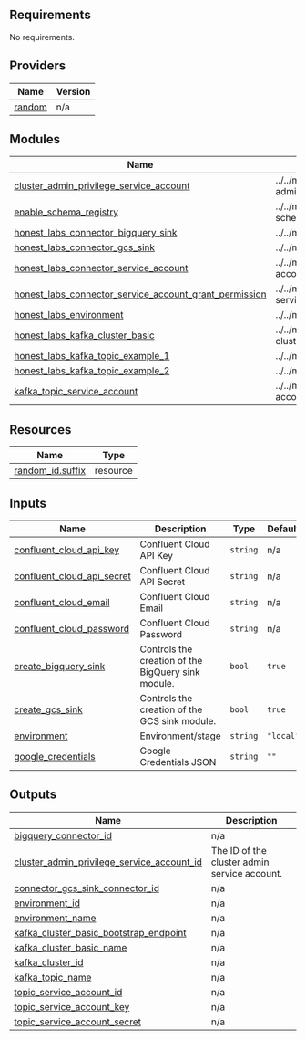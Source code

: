 <!-- BEGIN_TF_DOCS -->
## Requirements

No requirements.

## Providers

| Name | Version |
|------|---------|
| <a name="provider_random"></a> [random](#provider\_random) | n/a |

## Modules

| Name | Source | Version |
|------|--------|---------|
| <a name="module_cluster_admin_privilege_service_account"></a> [cluster\_admin\_privilege\_service\_account](#module\_cluster\_admin\_privilege\_service\_account) | ../../modules/cluster-admin | n/a |
| <a name="module_enable_schema_registry"></a> [enable\_schema\_registry](#module\_enable\_schema\_registry) | ../../modules/enable-schema-registry | n/a |
| <a name="module_honest_labs_connector_bigquery_sink"></a> [honest\_labs\_connector\_bigquery\_sink](#module\_honest\_labs\_connector\_bigquery\_sink) | ../../modules/connector | n/a |
| <a name="module_honest_labs_connector_gcs_sink"></a> [honest\_labs\_connector\_gcs\_sink](#module\_honest\_labs\_connector\_gcs\_sink) | ../../modules/connector | n/a |
| <a name="module_honest_labs_connector_service_account"></a> [honest\_labs\_connector\_service\_account](#module\_honest\_labs\_connector\_service\_account) | ../../modules/service-account | n/a |
| <a name="module_honest_labs_connector_service_account_grant_permission"></a> [honest\_labs\_connector\_service\_account\_grant\_permission](#module\_honest\_labs\_connector\_service\_account\_grant\_permission) | ../../modules/connector-service-account | n/a |
| <a name="module_honest_labs_environment"></a> [honest\_labs\_environment](#module\_honest\_labs\_environment) | ../../modules/environment | n/a |
| <a name="module_honest_labs_kafka_cluster_basic"></a> [honest\_labs\_kafka\_cluster\_basic](#module\_honest\_labs\_kafka\_cluster\_basic) | ../../modules/kafka-cluster | n/a |
| <a name="module_honest_labs_kafka_topic_example_1"></a> [honest\_labs\_kafka\_topic\_example\_1](#module\_honest\_labs\_kafka\_topic\_example\_1) | ../../modules/kafka-topic | n/a |
| <a name="module_honest_labs_kafka_topic_example_2"></a> [honest\_labs\_kafka\_topic\_example\_2](#module\_honest\_labs\_kafka\_topic\_example\_2) | ../../modules/kafka-topic | n/a |
| <a name="module_kafka_topic_service_account"></a> [kafka\_topic\_service\_account](#module\_kafka\_topic\_service\_account) | ../../modules/service-account | n/a |

## Resources

| Name | Type |
|------|------|
| [random_id.suffix](https://registry.terraform.io/providers/hashicorp/random/latest/docs/resources/id) | resource |

## Inputs

| Name | Description | Type | Default | Required |
|------|-------------|------|---------|:--------:|
| <a name="input_confluent_cloud_api_key"></a> [confluent\_cloud\_api\_key](#input\_confluent\_cloud\_api\_key) | Confluent Cloud API Key | `string` | n/a | yes |
| <a name="input_confluent_cloud_api_secret"></a> [confluent\_cloud\_api\_secret](#input\_confluent\_cloud\_api\_secret) | Confluent Cloud API Secret | `string` | n/a | yes |
| <a name="input_confluent_cloud_email"></a> [confluent\_cloud\_email](#input\_confluent\_cloud\_email) | Confluent Cloud Email | `string` | n/a | yes |
| <a name="input_confluent_cloud_password"></a> [confluent\_cloud\_password](#input\_confluent\_cloud\_password) | Confluent Cloud Password | `string` | n/a | yes |
| <a name="input_create_bigquery_sink"></a> [create\_bigquery\_sink](#input\_create\_bigquery\_sink) | Controls the creation of the BigQuery sink module. | `bool` | `true` | no |
| <a name="input_create_gcs_sink"></a> [create\_gcs\_sink](#input\_create\_gcs\_sink) | Controls the creation of the GCS sink module. | `bool` | `true` | no |
| <a name="input_environment"></a> [environment](#input\_environment) | Environment/stage | `string` | `"local"` | no |
| <a name="input_google_credentials"></a> [google\_credentials](#input\_google\_credentials) | Google Credentials JSON | `string` | `""` | no |

## Outputs

| Name | Description |
|------|-------------|
| <a name="output_bigquery_connector_id"></a> [bigquery\_connector\_id](#output\_bigquery\_connector\_id) | n/a |
| <a name="output_cluster_admin_privilege_service_account_id"></a> [cluster\_admin\_privilege\_service\_account\_id](#output\_cluster\_admin\_privilege\_service\_account\_id) | The ID of the cluster admin service account. |
| <a name="output_connector_gcs_sink_connector_id"></a> [connector\_gcs\_sink\_connector\_id](#output\_connector\_gcs\_sink\_connector\_id) | n/a |
| <a name="output_environment_id"></a> [environment\_id](#output\_environment\_id) | n/a |
| <a name="output_environment_name"></a> [environment\_name](#output\_environment\_name) | n/a |
| <a name="output_kafka_cluster_basic_bootstrap_endpoint"></a> [kafka\_cluster\_basic\_bootstrap\_endpoint](#output\_kafka\_cluster\_basic\_bootstrap\_endpoint) | n/a |
| <a name="output_kafka_cluster_basic_name"></a> [kafka\_cluster\_basic\_name](#output\_kafka\_cluster\_basic\_name) | n/a |
| <a name="output_kafka_cluster_id"></a> [kafka\_cluster\_id](#output\_kafka\_cluster\_id) | n/a |
| <a name="output_kafka_topic_name"></a> [kafka\_topic\_name](#output\_kafka\_topic\_name) | n/a |
| <a name="output_topic_service_account_id"></a> [topic\_service\_account\_id](#output\_topic\_service\_account\_id) | n/a |
| <a name="output_topic_service_account_key"></a> [topic\_service\_account\_key](#output\_topic\_service\_account\_key) | n/a |
| <a name="output_topic_service_account_secret"></a> [topic\_service\_account\_secret](#output\_topic\_service\_account\_secret) | n/a |
<!-- END_TF_DOCS -->
